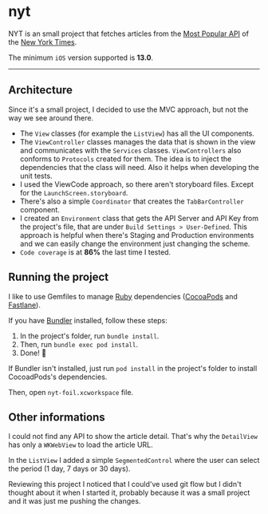 # nyt

NYT is an small project that fetches articles from the [Most Popular API](https://developer.nytimes.com/docs/most-popular-product/1/overview) of the [New York Times](https://www.nytimes.com/).

The minimum `iOS` version supported is **13.0**.

---

## Architecture

Since it's a small project, I decided to use the MVC approach, but not the way we see around there.

 - The `View` classes (for example the `ListView`) has all the UI components.
 - The `ViewController` classes manages the data that is shown in the view and communicates with the `Services` classes. `ViewControllers` also conforms to `Protocols` created for them. The idea is to inject the dependencies that the class will need. Also it helps when developing the unit tests.
 - I used the ViewCode approach, so there aren't storyboard files. Except for the `LaunchScreen.storyboard`.
 - There's also a simple `Coordinator` that creates the `TabBarController` component.
 - I created an `Environment` class that gets the API Server and API Key from the project's file, that are under `Build Settings > User-Defined`. This approach is helpful when there's Staging and Production environments and we can easily change the environment just changing the scheme.
 - `Code coverage` is at **86%** the last time I tested.

## Running the project

I like to use Gemfiles to manage [Ruby](https://www.ruby-lang.org/en/) dependencies ([CocoaPods](https://cocoapods.org/) and [Fastlane](https://fastlane.tools/)).

If you have [Bundler](https://bundler.io/) installed, follow these steps:
 1. In the project's folder, run `bundle install`.
 2. Then, run `bundle exec pod install`.
 3. Done! 🎉

If Bundler isn't installed, just run `pod install` in the project's folder to install CocoadPods's dependencies.

Then, open `nyt-foil.xcworkspace` file.

## Other informations

I could not find any API to show the article detail. That's why the `DetailView` has only a `WKWebView` to load the article URL.

In the `ListView` I added a simple `SegmentedControl` where the user can select the period (1 day, 7 days or 30 days).

Reviewing this project I noticed that I could've used git flow but I didn't thought about it when I started it, probably because it was a small project and it was just me pushing the changes.
